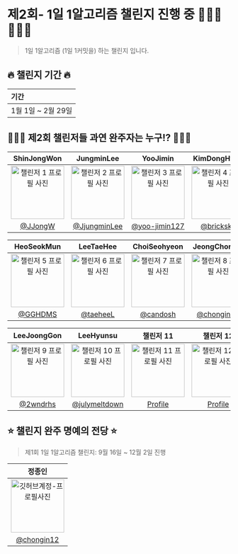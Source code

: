 # 제2회- 1일 1알고리즘 챌린지 진행 중 🏃🏻‍♀️🏃🏻💨

> 1일 1알고리즘 (1일 1커밋을) 하는 챌린지 입니다.

## 🔥 챌린지 기간 🔥

| <b> 기간 </b>                         |
| :------------------------------------ |
| 1월 1일 ~ 2월 29일  |

## 👩🏻‍💻 제2회 챌린저들 과연 완주자는 누구!? 🧑🏻‍💻
|      ShinJongWon      |      JungminLee       |     YooJimin       |     KimDongHyun      |
|:------------------:|:------------------:|:------------------:|:------------------:|
| <img src="https://avatars.githubusercontent.com/u/71203867?v=4" width="120" alt="챌린저 1 프로필 사진"> | <img src="https://avatars.githubusercontent.com/u/85864699?v=4" width="120" alt="챌린저 2 프로필 사진"> | <img src="https://avatars.githubusercontent.com/u/66112716?v=4" width="120" alt="챌린저 3 프로필 사진"> | <img src="https://avatars.githubusercontent.com/u/113027703?v=4" width="120" alt="챌린저 4 프로필 사진"> |
| [@JJongW](https://github.com/OneDay-OneAlgorithm/ShinJongWon) | [@JjungminLee](https://github.com/OneDay-OneAlgorithm/JjungminCpp) | [@yoo-jimin127](https://github.com/OneDay-OneAlgorithm/YooJimin) | [@bricksky](https://github.com/OneDay-OneAlgorithm/KimDongHyun) |

|      HeoSeokMun      |      LeeTaeHee       |      ChoiSeohyeon       |      JeongChongin       |
|:------------------:|:------------------:|:------------------:|:------------------:|
| <img src="https://avatars.githubusercontent.com/u/48712043?v=4" width="120" alt="챌린저 5 프로필 사진"> | <img src="https://avatars.githubusercontent.com/u/98825364?v=4" width="120" alt="챌린저 6 프로필 사진"> | <img src="https://avatars.githubusercontent.com/u/104755384?v=4" width="120" alt="챌린저 7 프로필 사진"> | <img src="https://avatars.githubusercontent.com/u/19565940?v=4" width="120" alt="챌린저 8 프로필 사진"> |
| [@GGHDMS](https://github.com/OneDay-OneAlgorithm/HeoSeokMun) | [@taeheeL](https://github.com/OneDay-OneAlgorithm/LeeTaeHee) | [@candosh](https://github.com/OneDay-OneAlgorithm/ChoiSeohyeon) | [@chongin12](https://github.com/OneDay-OneAlgorithm/JeongChongin) |

|      LeeJoongGon      |      LeeHyunsu     |      챌린저 11      |      챌린저 12      |
|:------------------:|:------------------:|:------------------:|:------------------:|
| <img src="https://avatars.githubusercontent.com/u/76615094?v=4" width="120" alt="챌린저 9 프로필 사진"> | <img src="https://avatars.githubusercontent.com/u/52325921?v=4" width="120" alt="챌린저 10 프로필 사진"> | <img src="https://cdn.pixabay.com/photo/2017/02/13/01/26/the-question-mark-2061539_1280.png" width="120" alt="챌린저 11 프로필 사진"> | <img src="https://cdn.pixabay.com/photo/2017/02/13/01/26/the-question-mark-2061539_1280.png" width="120" alt="챌린저 12 프로필 사진"> |
| [@2wndrhs](https://github.com/OneDay-OneAlgorithm/LeeJoongGon) | [@julymeltdown](https://github.com/OneDay-OneAlgorithm/LeeHyunsu) | [Profile](https://github.com/챌린저11) | [Profile](https://github.com/챌린저12) |



## ⭐️ 챌린지 완주 명예의 전당 ⭐️

> 제1회 1일 1알고리즘 챌린지: 9월 16일 ~ 12월 2일 진행

|      정종인       |                                                                                      
| :------------------------------------------------------------------------------: 
|    <img src="https://avatars.githubusercontent.com/u/19565940?v=4" width="120" alt="깃허브계정-프로필사진"> | 
|   [@chongin12](https://github.com/chongin12)   |
